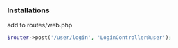 ### Installations


add to routes/web.php
```php
$router->post('/user/login', 'LoginController@user');
```
